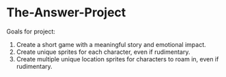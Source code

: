 # The-Answer-Project
Goals for project:
1. Create a short game with a meaningful story and emotional impact.
2. Create unique sprites for each character, even if rudimentary.
3. Create multiple unique location sprites for characters to roam in, even if rudimentary.
